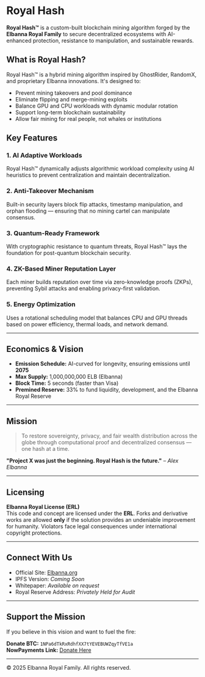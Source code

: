 # Royal Hash

**Royal Hash™** is a custom-built blockchain mining algorithm forged by the **Elbanna Royal Family** to secure decentralized ecosystems with AI-enhanced protection, resistance to manipulation, and sustainable rewards.

## What is Royal Hash?

Royal Hash™ is a hybrid mining algorithm inspired by GhostRider, RandomX, and proprietary Elbanna innovations. It's designed to:

- Prevent mining takeovers and pool dominance
- Eliminate flipping and merge-mining exploits
- Balance GPU and CPU workloads with dynamic modular rotation
- Support long-term blockchain sustainability
- Allow fair mining for real people, not whales or institutions

## Key Features

### 1. **AI Adaptive Workloads**
Royal Hash™ dynamically adjusts algorithmic workload complexity using AI heuristics to prevent centralization and maintain decentralization.

### 2. **Anti-Takeover Mechanism**
Built-in security layers block flip attacks, timestamp manipulation, and orphan flooding — ensuring that no mining cartel can manipulate consensus.

### 3. **Quantum-Ready Framework**
With cryptographic resistance to quantum threats, Royal Hash™ lays the foundation for post-quantum blockchain security.

### 4. **ZK-Based Miner Reputation Layer**
Each miner builds reputation over time via zero-knowledge proofs (ZKPs), preventing Sybil attacks and enabling privacy-first validation.

### 5. **Energy Optimization**
Uses a rotational scheduling model that balances CPU and GPU threads based on power efficiency, thermal loads, and network demand.

---

## Economics & Vision

- **Emission Schedule:** AI-curved for longevity, ensuring emissions until **2075**
- **Max Supply:** 1,000,000,000 ELB (Elbanna)
- **Block Time:** 5 seconds (faster than Visa)
- **Premined Reserve:** 33% to fund liquidity, development, and the Elbanna Royal Reserve

---

## Mission

> To restore sovereignty, privacy, and fair wealth distribution across the globe through computational proof and decentralized consensus — one hash at a time.

**"Project X was just the beginning. Royal Hash is the future."** – *Alex Elbanna*

---

## Licensing

**Elbanna Royal License (ERL)**  
This code and concept are licensed under the **ERL**. Forks and derivative works are allowed **only** if the solution provides an undeniable improvement for humanity. Violators face legal consequences under international copyright protections.

---

## Connect With Us

- Official Site: [Elbanna.org](https://elbanna.org)
- IPFS Version: *Coming Soon*
- Whitepaper: *Available on request*
- Royal Reserve Address: *Privately Held for Audit*

---

## Support the Mission

If you believe in this vision and want to fuel the fire:

**Donate BTC:** `1NPa6dTkRxRdhfXX7tYEVEBUWZqyTfVE1a`  
**NowPayments Link:** [Donate Here](https://nowpayments.io/donation/AlexElbanna)

---

© 2025 Elbanna Royal Family. All rights reserved.
